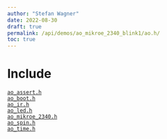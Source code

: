 ```yaml
---
author: "Stefan Wagner"
date: 2022-08-30
draft: true
permalink: /api/demos/ao_mikroe_2340_blink1/ao.h/
toc: true
---
```


# Include

[`ao_assert.h`](../../src/ao/ao_assert.h.md) <br/>
[`ao_boot.h`](../ao_mikroe_2340/ao_boot.h.md) <br/>
[`ao_ir.h`](../../src/ao_sys_xc32_pic32mz_ef/ao_ir.h.md) <br/>
[`ao_led.h`](../ao_mikroe_2340/ao_led.h.md) <br/>
[`ao_mikroe_2340.h`](../ao_mikroe_2340/ao_mikroe_2340.h.md) <br/>
[`ao_spin.h`](../../src/ao_sys/ao_spin.h.md) <br/>
[`ao_time.h`](../../src/ao_sys/ao_time.h.md)
